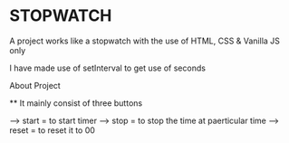 # STOPWATCH

A project works like a stopwatch with the use of HTML, CSS & Vanilla JS only

I have made use of setInterval to get use of seconds

About Project 

** It mainly consist of three buttons

--> start = to start timer
--> stop = to stop the time at paerticular time
--> reset = to reset it to 00




